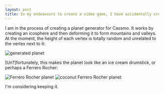 ```yaml
---
layout: post
title: In my endeavours to create a video game, I have accidentally created a Ferrero Rocher generator.
---
```


I am in the process of creating a planet generator for Cassmo. It works by creating an icosphere and then deforming it to form mountains and valleys. At the moment, the height of each vertex is totally random and unrelated to the vertex next to it:

![generated planet](http://i.imgur.com/9IJI6XO.png)

[Un?]fortunately, this makes the planet look like an ice cream drumstick, or perhaps a Ferrero Rocher:

![Ferrero Rocher planet](http://i.imgur.com/IAkqyrT.png "Ferrero Rocher planet")
![coconut Ferrero Rocher planet](http://i.imgur.com/GJ1FLX8.png "Coconut Ferrero Rocher planet")

I'm considering keeping it.
